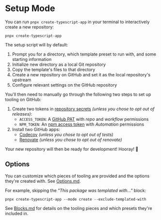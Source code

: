 # Setup Mode

You can run `pnpx create-typescript-app` in your terminal to interactively create a new repository:

```shell
pnpx create-typescript-app
```

The setup script will by default:

1. Prompt you for a directory, which template preset to run with, and some starting information
2. Initialize new directory as a local Git repository
3. Copy the template's files to that directory
4. Create a new repository on GitHub and set it as the local repository's upstream
5. Configure relevant settings on the GitHub repository

You'll then need to manually go through the following two steps to set up tooling on GitHub:

1. Create two tokens in [repository secrets](https://docs.github.com/en/actions/security-guides/encrypted-secrets) _(unless you chose to opt out of releases)_:
   - `ACCESS_TOKEN`: A [GitHub PAT](https://github.com/settings/tokens/new) with _repo_ and _workflow_ permissions
   - `NPM_TOKEN`: An [npm access token](https://docs.npmjs.com/creating-and-viewing-access-tokens/) with _Automation_ permissions
2. Install two GitHub apps:
   - [Codecov](https://github.com/marketplace/codecov) _(unless you chose to opt out of tests)_
   - [Renovate](https://github.com/marketplace/renovate) _(unless you chose to opt out of renovate)_

Your new repository will then be ready for development!
Hooray! 🥳

## Options

You can customize which pieces of tooling are provided and the options they're created with.
See [Options.md](./Options.md).

For example, skipping the _"This package was templated with..."_ block:

```shell
pnpx create-typescript-app --mode create --exclude-templated-with
```

See [Blocks.md](./Blocks.md) for details on the tooling pieces and which presets they're included in.
